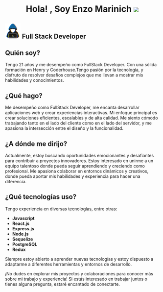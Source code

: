 <h1 align="center"><b>Hola! , Soy Enzo Marinich </b><img src="https://media.giphy.com/media/hvRJCLFzcasrR4ia7z/giphy.gif" width="35"></h1>
<!--  -->


	
## <picture><img src = "https://github.com/0xAbdulKhalid/0xAbdulKhalid/raw/main/assets/mdImages/about_me.gif" width = 50px></picture> **Full Stack Developer**

## Quién soy?
Tengo 21 años y me desempeño como FullStack Developer. Con una sólida formación en Henry y Coderhouse.Tengo pasión por la tecnología, y disfruto de resolver desafios complejos que me llevan a mostrar mis habilidades y conocimientos.

## ¿Qué hago?
Me desempeño como FullStack Developer, me encanta desarrollar aplicaciones web y crear experiencias interactivas. Mi enfoque principal es crear soluciones eficientes, escalables y de alta calidad. Me siento cómodo trabajando tanto en el lado del cliente como en el lado del servidor, y me apasiona la intersección entre el diseño y la funcionalidad.

## ¿A dónde me dirijo?
Actualmente, estoy buscando oportunidades emocionantes y desafiantes para contribuir a proyectos innovadores. Estoy interesado en unirme a un equipo talentoso donde pueda seguir aprendiendo y creciendo como profesional. Me apasiona colaborar en entornos dinámicos y creativos, donde pueda aportar mis habilidades y experiencia para hacer una diferencia.

## ¿Qué tecnologías uso?
Tengo experiencia en diversas tecnologías, entre otras:

- **Javascript**
- **React.js**
- **Express.js**
- **Node.js**
- **Sequelize**
- **PostgreSQL**
- **Redux**

Siempre estoy abierto a aprender nuevas tecnologías y estoy dispuesto a adaptarme a diferentes herramientas y entornos de desarrollo.

¡No dudes en explorar mis proyectos y colaboraciones para conocer más sobre mi trabajo y experiencia! Si estás interesado en trabajar juntos o tienes alguna pregunta, estaré encantado de conectarte.
